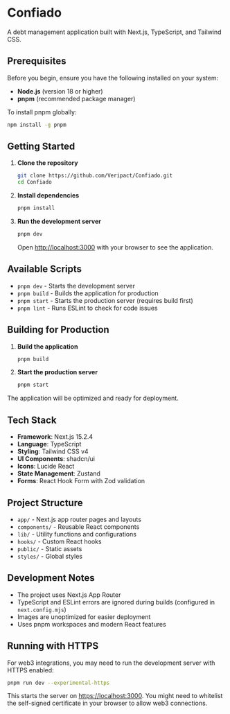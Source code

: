 # Confiado

A debt management application built with Next.js, TypeScript, and Tailwind CSS.

## Prerequisites

Before you begin, ensure you have the following installed on your system:

- **Node.js** (version 18 or higher)
- **pnpm** (recommended package manager)

To install pnpm globally:
```bash
npm install -g pnpm
```

## Getting Started

1. **Clone the repository**
   ```bash
   git clone https://github.com/Veripact/Confiado.git
   cd Confiado
   ```

2. **Install dependencies**
   ```bash
   pnpm install
   ```

3. **Run the development server**
   ```bash
   pnpm dev
   ```

   Open [http://localhost:3000](http://localhost:3000) with your browser to see the application.

## Available Scripts

- `pnpm dev` - Starts the development server
- `pnpm build` - Builds the application for production
- `pnpm start` - Starts the production server (requires build first)
- `pnpm lint` - Runs ESLint to check for code issues

## Building for Production

1. **Build the application**
   ```bash
   pnpm build
   ```

2. **Start the production server**
   ```bash
   pnpm start
   ```

The application will be optimized and ready for deployment.

## Tech Stack

- **Framework**: Next.js 15.2.4
- **Language**: TypeScript
- **Styling**: Tailwind CSS v4
- **UI Components**: shadcn/ui
- **Icons**: Lucide React
- **State Management**: Zustand
- **Forms**: React Hook Form with Zod validation

## Project Structure

- `app/` - Next.js app router pages and layouts
- `components/` - Reusable React components
- `lib/` - Utility functions and configurations
- `hooks/` - Custom React hooks
- `public/` - Static assets
- `styles/` - Global styles

## Development Notes

- The project uses Next.js App Router
- TypeScript and ESLint errors are ignored during builds (configured in `next.config.mjs`)
- Images are unoptimized for easier deployment
- Uses pnpm workspaces and modern React features


## Running with HTTPS

For web3 integrations, you may need to run the development server with HTTPS enabled:

```bash
pnpm run dev --experimental-https
```

This starts the server on [https://localhost:3000](https://localhost:3000). You might need to whitelist the self-signed certificate in your browser to allow web3 connections.